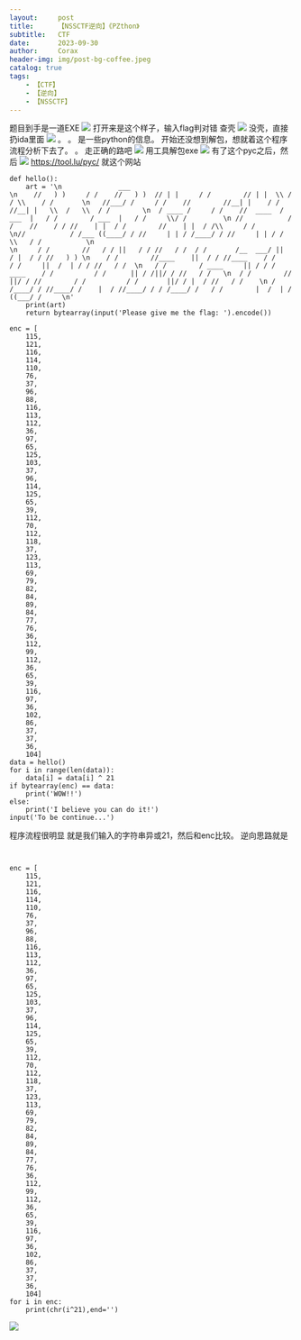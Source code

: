 ```yaml
---
layout:     post
title:      【NSSCTF逆向】《PZthon》
subtitle:   CTF
date:       2023-09-30
author:     Corax
header-img: img/post-bg-coffee.jpeg
catalog: true
tags:
    - 【CTF】
    - 【逆向】
    - 【NSSCTF】
---
```


题目到手是一道EXE
![](https://typora-1321221957.cos.ap-shanghai.myqcloud.com/image1/202311020143858.png)
打开来是这个样子，输入flag判对错
查壳
![](https://typora-1321221957.cos.ap-shanghai.myqcloud.com/image1/202311020143859.png)
没壳，直接扔ida里面
![](https://typora-1321221957.cos.ap-shanghai.myqcloud.com/image1/202311020143860.png)
。
。
是一些python的信息。
开始还没想到解包，想就着这个程序流程分析下去了。
。
走正确的路吧
![](https://typora-1321221957.cos.ap-shanghai.myqcloud.com/image1/202311020143861.png)
用工具解包exe
![](https://typora-1321221957.cos.ap-shanghai.myqcloud.com/image1/202311020143862.png)
有了这个pyc之后，然后
![](https://typora-1321221957.cos.ap-shanghai.myqcloud.com/image1/202311020143863.png)
https://tool.lu/pyc/
就这个网站

```
def hello():
    art = '\n              ___                                                                      \n    //   ) )     / /    //   ) )  // | |     / /        // | |  \\ / / \\    / /       \n   //___/ /     / /    //        //__| |    / /        //__| |   \\  /   \\  / /        \n  / ____ /     / /    //  ____  / ___  |   / /        / ___  |   / /     \\/ /         \n //           / /    //    / / //    | |  / /        //    | |  / /\\     / /          \n//           / /___ ((____/ / //     | | / /____/ / //     | | / /  \\   / /           \n                                                                                       \n     / /        //   / / ||   / / //   / /  / /       /__  ___/ ||   / |  / / //   ) ) \n    / /        //____    ||  / / //____    / /          / /     ||  /  | / / //   / /  \n   / /        / ____     || / / / ____    / /          / /      || / /||/ / //   / /   \n  / /        //          ||/ / //        / /          / /       ||/ / |  / //   / /    \n / /____/ / //____/ /    |  / //____/ / / /____/ /   / /        |  /  | / ((___/ /     \n'
    print(art)
    return bytearray(input('Please give me the flag: ').encode())

enc = [
    115,
    121,
    116,
    114,
    110,
    76,
    37,
    96,
    88,
    116,
    113,
    112,
    36,
    97,
    65,
    125,
    103,
    37,
    96,
    114,
    125,
    65,
    39,
    112,
    70,
    112,
    118,
    37,
    123,
    113,
    69,
    79,
    82,
    84,
    89,
    84,
    77,
    76,
    36,
    112,
    99,
    112,
    36,
    65,
    39,
    116,
    97,
    36,
    102,
    86,
    37,
    37,
    36,
    104]
data = hello()
for i in range(len(data)):
    data[i] = data[i] ^ 21
if bytearray(enc) == data:
    print('WOW!!')
else:
    print('I believe you can do it!')
input('To be continue...')

```
程序流程很明显
就是我们输入的字符串异或21，然后和enc比较。
逆向思路就是
```


enc = [
    115,
    121,
    116,
    114,
    110,
    76,
    37,
    96,
    88,
    116,
    113,
    112,
    36,
    97,
    65,
    125,
    103,
    37,
    96,
    114,
    125,
    65,
    39,
    112,
    70,
    112,
    118,
    37,
    123,
    113,
    69,
    79,
    82,
    84,
    89,
    84,
    77,
    76,
    36,
    112,
    99,
    112,
    36,
    65,
    39,
    116,
    97,
    36,
    102,
    86,
    37,
    37,
    36,
    104]
for i in enc:
    print(chr(i^21),end='')

```
![](https://typora-1321221957.cos.ap-shanghai.myqcloud.com/image1/202311020143864.png)
